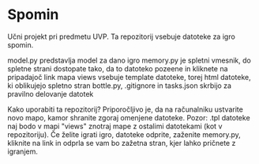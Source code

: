 # Spomin
Učni projekt pri predmetu UVP.
Ta repozitorij vsebuje datoteke za igro spomin.

model.py predstavlja model za dano igro
memory.py je spletni vmesnik, do spletne strani dostopate tako, da to datoteko pozeene in kliknete na pripadajoč link
mapa views vsebuje template datoteke, torej html datoteke, ki oblikujejo spletno stran
bottle.py, .gitignore in tasks.json skrbijo za pravilno delovanje datotek

Kako uporabiti ta repozitorij?
Priporočljivo je, da na računalniku ustvarite novo mapo, kamor shranite zgoraj omenjene datoteke.
Pozor: .tpl datoteke naj bodo v mapi "views" znotraj mape z ostalimi datotekami (kot v repozitoriju).
Če želite igrati igro, datoteke odprite, zaženite memory.py, kliknite na link in odprla se vam bo zažetna stran, kjer lahko pričnete z igranjem.
